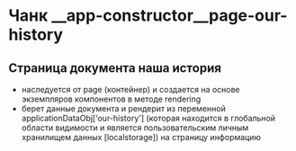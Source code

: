  # Чанк __app-constructor__page-our-history

## Страница документа наша история

* наследуется от page (контейнер) и создается на основе экземпляров компонентов в методе rendering
* берет данные документа и рендерит из переменной applicationDataObj['our-history'] 
(которая находится в глобальной области видимости и является пользовательским личным хранилищем данных [localstorage])
на страницу информацию

